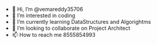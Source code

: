 - 👋 Hi, I’m @vemareddy35706
- 👀 I’m interested in coding
- 🌱 I’m currently learning DataStructures and Algorightms
- 💞️ I’m looking to collaborate on Project Architect
- 📫 How to reach me 8555854993

<!---
vemareddy35706/vemareddy35706 is a ✨ special ✨ repository because its `README.md` (this file) appears on your GitHub profile.
You can click the Preview link to take a look at your changes.
--->
